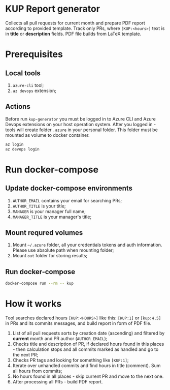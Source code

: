 # KUP Report generator
Collects all pull requests for current month and prepare PDF report according to provided template. Track only PRs, where `[KUP:<hours>]` text is in **title** or **description** fields. PDF file builds from LaTeX template.

# Prerequisites

## Local tools

1. `azure-cli` tool;
2. `az devops` extension;

## Actions

Before run `kup-generator` you must be logged in to Azure CLI and Azure Devops extensions on your host operation system. After you logged in - tools will create folder `.azure` in your personal folder. This folder must be mounted as volume to docker container.

```bash
az login
az devops login
```

# Run docker-compose

## Update docker-compose environments
1. `AUTHOR_EMAIL` contains your email for searching PRs;
2. `AUTHOR_TITLE` is your title;
3. `MANAGER` is your manager full name;
4. `MANAGER_TITLE` is your manager's title;

## Mount requred volumes
1. Mount `~/.azure` folder, all your credentials tokens and auth information. Please use absolute path when mounting folder; 
2. Mount `out` folder for storing results;

## Run docker-compose

``` bash
docker-compose run --rm -- kup
```

# How it works 
Tool searches declared hours `[KUP:<HOURS>]` like this: `[KUP:1]` or `[kup:4.5]` in PRs and its commits messages, and build report in form of PDF file.

1. List of all pull requests sorts by creation date (ascending) and filtered by **current** month and PR author (`AUTHOR_EMAIL`);
2. Checks title and description of PR, if declared hours found in this places - then calculation stops and all commits marked as handled and go to the next PR;
3. Checks PR tags and looking for something like `[KUP:1]`;
4. Iterate over unhandled commits and find hours in title (comment). Sum all hours from commits;
5. No hours found in all places - skip current PR and move to the next one.
6. After processing all PRs - build PDF report.

